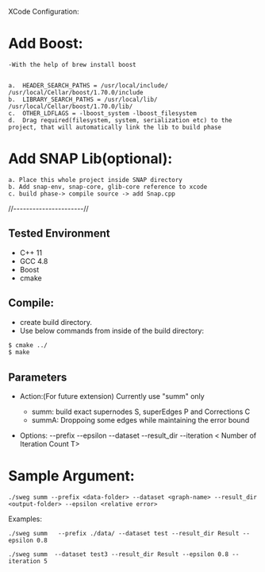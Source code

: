 
XCode Configuration:
# Add Boost:
    -With the help of brew install boost
        
        
    a.  HEADER_SEARCH_PATHS = /usr/local/include/  /usr/local/Cellar/boost/1.70.0/include
    b.  LIBRARY_SEARCH_PATHS = /usr/local/lib/  /usr/local/Cellar/boost/1.70.0/lib/
    c.  OTHER_LDFLAGS = -lboost_system -lboost_filesystem
    d.  Drag required(filesystem, system, serialization etc) to the project, that will automatically link the lib to build phase
    
# Add SNAP Lib(optional):
    a. Place this whole project inside SNAP directory
    b. Add snap-env, snap-core, glib-core reference to xcode
    c. build phase-> compile source -> add Snap.cpp


//----------------------//

## Tested Environment
- C++ 11
- GCC 4.8
- Boost
- cmake


## Compile:
- create build directory.
- Use below commands from inside of the build directory:
```sh
$ cmake ../
$ make
```

## Parameters

- Action:(For future extension) Currently use "summ" only
    - summ:  build exact supernodes S, superEdges P and Corrections C
    - summA: Droppoing some edges while maintaining the error bound
 
 - Options:
    --prefix <prefix>
    --epsilon <epsilon> 
    --dataset <dataset>
    --result_dir <directory to place results>
    --iteration < Number of Iteration Count T>
    

    

# Sample Argument:

    ./sweg summ --prefix <data-folder> --dataset <graph-name> --result_dir <output-folder> --epsilon <relative error>

Examples:
    
    ./sweg summ   --prefix ./data/ --dataset test --result_dir Result --epsilon 0.8 
    
    ./sweg summ  --dataset test3 --result_dir Result --epsilon 0.8 --iteration 5
